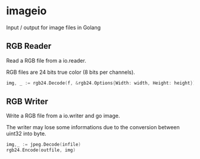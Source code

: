 # imageio
Input / output for image files in Golang

## RGB Reader

Read a RGB file from a io.reader.

RGB files are 24 bits true color (8 bits per channels).

```go
img, _ := rgb24.Decode(f, &rgb24.Options{Width: width, Height: height})
```


## RGB Writer

Write a RGB file from a io.writer and go image.

The writer may lose some informations due to the conversion between uint32 into byte.

```go
img,_ := jpeg.Decode(infile)
rgb24.Encode(outfile, img)
```